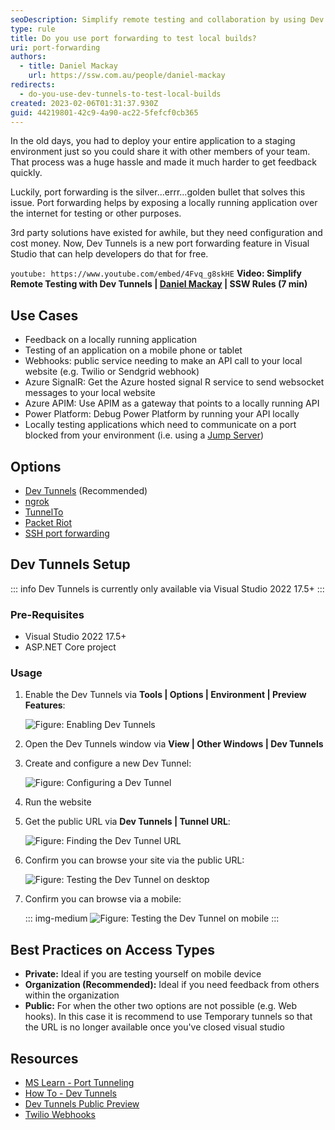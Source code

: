 ```yaml
---
seoDescription: Simplify remote testing and collaboration by using Dev Tunnels or alternative port forwarding solutions to expose your locally running application over the internet.
type: rule
title: Do you use port forwarding to test local builds?
uri: port-forwarding
authors:
  - title: Daniel Mackay
    url: https://ssw.com.au/people/daniel-mackay
redirects:
  - do-you-use-dev-tunnels-to-test-local-builds
created: 2023-02-06T01:31:37.930Z
guid: 44219801-42c9-4a90-ac22-5fefcf0cb365
---
```


In the old days, you had to deploy your entire application to a staging environment just so you could share it with other members of your team. That process was a huge hassle and made it much harder to get feedback quickly.

Luckily, port forwarding is the silver...errr...golden bullet that solves this issue. Port forwarding helps by exposing a locally running application over the internet for testing or other purposes.

3rd party solutions have existed for awhile, but they need configuration and cost money. Now, Dev Tunnels is a new port forwarding feature in Visual Studio that can help developers do that for free.

<!--endintro-->

`youtube: https://www.youtube.com/embed/4Fvq_g8skHE`
**Video: Simplify Remote Testing with Dev Tunnels | [Daniel Mackay](https://ssw.com.au/people/daniel-mackay/) | SSW Rules (7 min)**

## Use Cases

- Feedback on a locally running application
- Testing of an application on a mobile phone or tablet
- Webhooks: public service needing to make an API call to your local website (e.g. Twilio or Sendgrid webhook)
- Azure SignalR: Get the Azure hosted signal R service to send websocket messages to your local website
- Azure APIM: Use APIM as a gateway that points to a locally running API
- Power Platform: Debug Power Platform by running your API locally
- Locally testing applications which need to communicate on a port blocked from your environment (i.e. using a [Jump Server](https://en.wikipedia.org/wiki/Jump_server))

## Options

- [Dev Tunnels](https://learn.microsoft.com/en-us/aspnet/core/test/dev-tunnels?view=aspnetcore-7.0&WT.mc_id=DT-MVP-33518) (Recommended)
- [ngrok](https://ngrok.com)
- [TunnelTo](https://tunnelto.dev)
- [Packet Riot](https://packetriot.com)
- [SSH port forwarding](https://linuxize.com/post/how-to-setup-ssh-tunneling/)

## Dev Tunnels Setup

::: info
Dev Tunnels is currently only available via Visual Studio 2022 17.5+
:::

### Pre-Requisites

- Visual Studio 2022 17.5+
- ASP.NET Core project

### Usage

1. Enable the Dev Tunnels via **Tools | Options | Environment | Preview Features**:

   ![Figure: Enabling Dev Tunnels](screen1.png)

2. Open the Dev Tunnels window via **View | Other Windows | Dev Tunnels**
3. Create and configure a new Dev Tunnel:

   ![Figure: Configuring a Dev Tunnel](screen2.png)

4. Run the website
5. Get the public URL via **Dev Tunnels | Tunnel URL**:

   ![Figure: Finding the Dev Tunnel URL](screen4.png)

6. Confirm you can browse your site via the public URL:

   ![Figure: Testing the Dev Tunnel on desktop](screen3.png)

7. Confirm you can browse via a mobile:

   ::: img-medium
   ![Figure: Testing the Dev Tunnel on mobile](screen5.png)
   :::

## Best Practices on Access Types

- **Private:** Ideal if you are testing yourself on mobile device
- **Organization (Recommended):** Ideal if you need feedback from others within the organization
- **Public:** For when the other two options are not possible (e.g. Web hooks). In this case it is recommend to use Temporary tunnels so that the URL is no longer available once you've closed visual studio

## Resources

- [MS Learn - Port Tunneling](https://learn.microsoft.com/en-us/connectors/custom-connectors/port-tunneling?WT.mc_id=DT-MVP-33518)
- [How To - Dev Tunnels](https://learn.microsoft.com/en-us/aspnet/core/test/dev-tunnels?view=aspnetcore-7.0&WT.mc_id=DT-MVP-33518)
- [Dev Tunnels Public Preview](https://devblogs.microsoft.com/visualstudio/public-preview-of-dev-tunnels-in-visual-studio-for-asp-net-core-projects?WT.mc_id=DT-MVP-33518)
- [Twilio Webhooks](https://www.twilio.com/blog/use-visual-studio-port-tunneling-with-twilio-webhooks)
